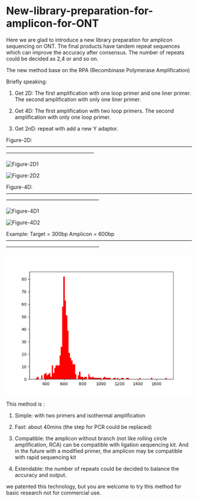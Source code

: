 # New-library-preparation-for-amplicon-for-ONT

  Here we are glad to introduce a new library preparation for amplicon sequencing on ONT. The final products have tandem repeat sequences which can improve the accuracy after consensus. The number of repeats could be decided as 2,4 or and so on.  
  
  The new method base on the RPA (Recombinase Polymerase Amplification)
  
  Briefly speaking:
  
1.	Get 2D:  The first amplification with one loop primer and one liner primer. The second amplification with only one liner primer.

2.	Get 4D:  The first amplification with two loop primers. The second amplification with only one loop primer.

3.	Get 2nD:  repeat with add a new Y adaptor. 


Figure-2D:
—————————————————————————————————————————————————————

![Figure-2D1](https://github.com/Nicklu-HQ/New-library-preparation-for-amplicon-for-ONT/blob/master/picture/图2_1.JPG)

![Figure-2D2](https://github.com/Nicklu-HQ/New-library-preparation-for-amplicon-for-ONT/blob/master/picture/%E5%9B%BE2_2.JPG)



Figure-4D:
——————————————————————————————————————————————————————

![Figure-4D1](https://github.com/Nicklu-HQ/New-library-preparation-for-amplicon-for-ONT/blob/master/picture/%E5%9B%BE3.JPG)

![Figure-4D2](https://github.com/Nicklu-HQ/New-library-preparation-for-amplicon-for-ONT/blob/master/picture/%E5%9B%BE4.JPG)



Example: Target = 300bp      Amplicon = 600bp
——————————————————————————————————————————————————————

![Example](https://github.com/Nicklu-HQ/New-library-preparation-for-amplicon-for-ONT/blob/master/picture/Figure_long.png)






  This method is :

1.	Simple:       with two primers and isothermal amplification

2.	Fast:         about 40mins (the step for PCR could be replaced)  

3.	Compatible:   the amplicon without branch (not like rolling circle amplification, RCA) can be compatible with ligation sequencing kit. And in the future with a modified primer, the amplicon may be compatible with rapid sequencing kit

4.	Extendable:   the number of repeats could be decided to balance the accuracy and output.

  
  
  we patented this technology, but you are welcome to try this method for basic research not for commercial use.


